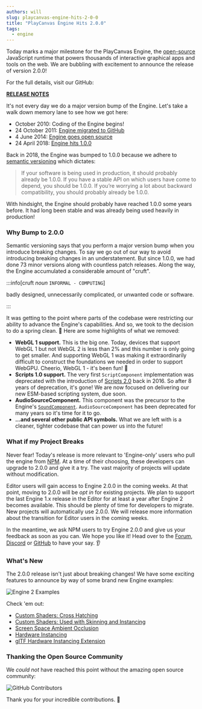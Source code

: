 ```yaml
---
authors: will
slug: playcanvas-engine-hits-2-0-0
title: "PlayCanvas Engine Hits 2.0.0"
tags:
  - engine
---
```


Today marks a major milestone for the PlayCanvas Engine, the [open-source](https://github.com/playcanvas/engine) JavaScript runtime that powers thousands of interactive graphical apps and tools on the web. We are bubbling with excitement to announce the release of version 2.0.0!

<!-- truncate -->

For the full details, visit our GitHub:

[**RELEASE NOTES**](https://github.com/playcanvas/engine/releases/tag/v2.0.0)

It's not every day we do a major version bump of the Engine. Let's take a walk down memory lane to see how we got here:

* October 2010: Coding of the Engine begins!
* 24 October 2011: [Engine migrated to GitHub](https://github.com/playcanvas/engine/commit/e5bf014e738d5bfc92ece1d6c0f50ad71bf4dd90)
* 4 June 2014: [Engine goes open source](https://blog.playcanvas.com/playcanvas-goes-open-source/)
* 24 April 2018: [Engine hits 1.0.0](https://blog.playcanvas.com/playcanvas-engine-reaches-1-0-0/)

Back in 2018, the Engine was bumped to 1.0.0 because we adhere to [semantic versioning](https://semver.org/) which dictates:

> If your software is being used in production, it should probably already be 1.0.0. If you have a stable API on which users have come to depend, you should be 1.0.0. If you’re worrying a lot about backward compatibility, you should probably already be 1.0.0.

With hindsight, the Engine should probably have reached 1.0.0 some years before. It had long been stable and was already being used heavily in production!

### Why Bump to 2.0.0

Semantic versioning says that you perform a major version bump when you introduce breaking changes. To say we go out of our way to avoid introducing breaking changes in an understatement. But since 1.0.0, we had done 73 minor versions along with countless patch releases. Along the way, the Engine accumulated a considerable amount of "cruft".

:::info[cruft _noun_ `INFORMAL - COMPUTING`]

badly designed, unnecessarily complicated, or unwanted code or software.

:::

It was getting to the point where parts of the codebase were restricting our ability to advance the Engine's capabilities. And so, we took to the decision to do a spring clean. 🧹 Here are some highlights of what we removed:

* **WebGL 1 support.** This is the big one. Today, devices that support WebGL 1 but not WebGL 2 is less than 2% and this number is only going to get smaller. And supporting WebGL 1 was making it extraordinarily difficult to construct the foundations we needed in order to support WebGPU. Cheerio, WebGL 1 - it's been fun! 👋
* **Scripts 1.0 support.** The very first `ScriptComponent` implementation was deprecated with the introduction of [Scripts 2.0](https://blog.playcanvas.com/playcanvas-scripts-2-0/) back in 2016. So after 8 years of deprecation, it's gone! We are now focused on delivering our new ESM-based scripting system, due soon.
* **AudioSourceComponent.** This component was the precursor to the Engine's [`SoundComponent`](https://api.playcanvas.com/engine/classes/SoundComponent.html). `AudioSourceComponent` has been deprecated for many years so it's time for it to go.
* **...and several other public API symbols.** What we are left with is a cleaner, tighter codebase that can power us into the future!

### What if my Project Breaks

Never fear! Today's release is more relevant to 'Engine-only' users who pull the engine from [NPM](https://www.npmjs.com/package/playcanvas). At a time of their choosing, these developers can upgrade to 2.0.0 and give it a try. The vast majority of projects will update without modification.

Editor users will gain access to Engine 2.0.0 in the coming weeks. At that point, moving to 2.0.0 will be _opt in_ for existing projects. We plan to support the last Engine 1.x release in the Editor for at least a year after Engine 2 becomes available. This should be plenty of time for developers to migrate. New projects will automatically use 2.0.0. We will release more information about the transition for Editor users in the coming weeks.

In the meantime, we ask NPM users to try Engine 2.0.0 and give us your feedback as soon as you can. We hope you like it! Head over to the [Forum](https://forum.playcanvas.com/), [Discord](https://discord.gg/RSaMRzg) or [GitHub](https://github.com/playcanvas/engine) to have your say. :ear:

### What's New

The 2.0.0 release isn't just about breaking changes! We have some exciting features to announce by way of some brand new Engine examples:

![Engine 2 Examples](/img/engine2-examples.png)

Check 'em out:

* [Custom Shaders: Cross Hatching](https://playcanvas.vercel.app/#/graphics/shader-hatch)
* [Custom Shaders: Used with Skinning and Instancing](https://playcanvas.vercel.app/#/graphics/instancing-gooch)
* [Screen Space Ambient Occlusion](https://playcanvas.vercel.app/#/graphics/ambient-occlusion)
* [Hardware Instancing](https://playcanvas.vercel.app/#/graphics/instancing-custom)
* [glTF Hardware Instancing Extension](https://playcanvas.vercel.app/#/graphics/instancing-glb)

### Thanking the Open Source Community

We _could not_ have reached this point without the amazing open source community:

![GitHub Contributors](/img/engine-contributors.svg)

Thank you for your incredible contributions. 🙏

